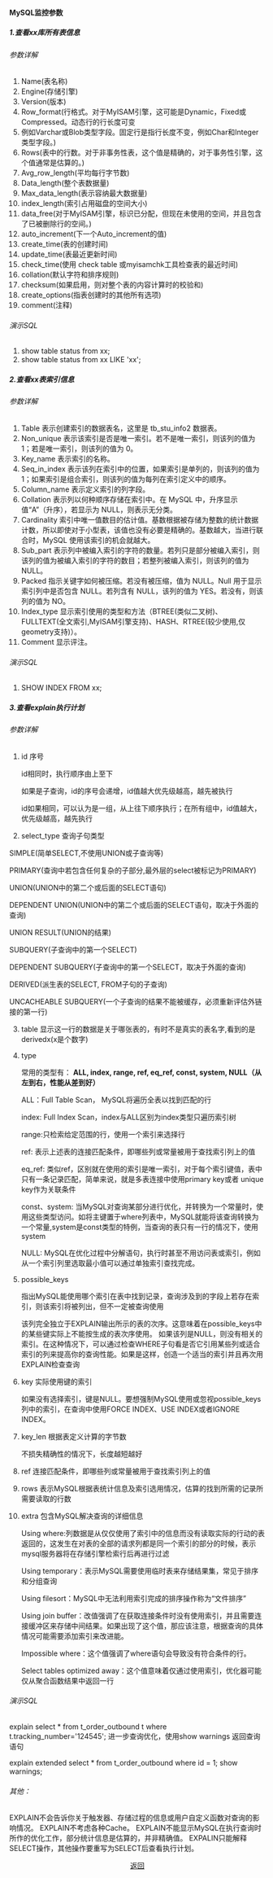 #### MySQL监控参数

##### 1.查看xx库所有表信息

###### 参数详解

1. Name(表名称)
2. Engine(存储引擎)
3. Version(版本)
4. Row_format(行格式。对于MyISAM引擎，这可能是Dynamic，Fixed或Compressed。动态行的行长度可变
5. 例如Varchar或Blob类型字段。固定行是指行长度不变，例如Char和Integer类型字段。)
6. Rows(表中的行数。对于非事务性表，这个值是精确的，对于事务性引擎，这个值通常是估算的。)
7. Avg_row_length(平均每行字节数)
8. Data_length(整个表数据量)
9. Max_data_length(表示容纳最大数据量)
10. index_length(索引占用磁盘的空间大小)
11. data_free(对于MyISAM引擎，标识已分配，但现在未使用的空间，并且包含了已被删除行的空间。)
12. auto_increment(下一个Auto_increment的值)
13. create_time(表的创建时间)
14. update_time(表最近更新时间)
15. check_time(使用 check table 或myisamchk工具检查表的最近时间)
16. collation(默认字符和排序规则)
17. checksum(如果启用，则对整个表的内容计算时的校验和)
18. create_options(指表创建时的其他所有选项)
19. comment(注释)

###### 演示SQL

1. show table status from xx;
2. show table status from xx LIKE 'xx';

##### 2.查看xx表索引信息

###### 参数详解

1. Table	表示创建索引的数据表名，这里是 tb_stu_info2 数据表。
2. Non_unique	表示该索引是否是唯一索引。若不是唯一索引，则该列的值为 1；若是唯一索引，则该列的值为 0。
3. Key_name	表示索引的名称。
4. Seq_in_index	表示该列在索引中的位置，如果索引是单列的，则该列的值为 1；如果索引是组合索引，则该列的值为每列在索引定义中的顺序。
5. Column_name	表示定义索引的列字段。
6. Collation	表示列以何种顺序存储在索引中。在 MySQL 中，升序显示值“A”（升序），若显示为 NULL，则表示无分类。
7. Cardinality	索引中唯一值数目的估计值。基数根据被存储为整数的统计数据计数，所以即使对于小型表，该值也没有必要是精确的。基数越大，当进行联合时，MySQL 使用该索引的机会就越大。
8. Sub_part	表示列中被编入索引的字符的数量。若列只是部分被编入索引，则该列的值为被编入索引的字符的数目；若整列被编入索引，则该列的值为 NULL。
9. Packed	指示关键字如何被压缩。若没有被压缩，值为 NULL。Null	用于显示索引列中是否包含 NULL。若列含有 NULL，该列的值为 YES。若没有，则该列的值为 NO。
10. Index_type	显示索引使用的类型和方法（BTREE(类似二叉树)、FULLTEXT(全文索引,MyISAM引擎支持)、HASH、RTREE(较少使用,仅geometry支持)）。
11. Comment	显示评注。

###### 演示SQL

1. SHOW INDEX FROM xx;

##### 3.查看explain执行计划

###### 参数详解

1. id 序号

   id相同时，执行顺序由上至下

   如果是子查询，id的序号会递增，id值越大优先级越高，越先被执行

   id如果相同，可以认为是一组，从上往下顺序执行；在所有组中，id值越大，优先级越高，越先执行

2.  select_type 查询子句类型

SIMPLE(简单SELECT,不使用UNION或子查询等)

PRIMARY(查询中若包含任何复杂的子部分,最外层的select被标记为PRIMARY)

UNION(UNION中的第二个或后面的SELECT语句)

DEPENDENT UNION(UNION中的第二个或后面的SELECT语句，取决于外面的查询)

UNION RESULT(UNION的结果)

SUBQUERY(子查询中的第一个SELECT)

DEPENDENT SUBQUERY(子查询中的第一个SELECT，取决于外面的查询)

DERIVED(派生表的SELECT, FROM子句的子查询)

UNCACHEABLE SUBQUERY(一个子查询的结果不能被缓存，必须重新评估外链接的第一行)

3. table 显示这一行的数据是关于哪张表的，有时不是真实的表名字,看到的是derivedx(x是个数字)

4. type

   常用的类型有： **ALL, index, range, ref, eq_ref, const, system, NULL（从左到右，性能从差到好）**

   ALL：Full Table Scan， MySQL将遍历全表以找到匹配的行

   index: Full Index Scan，index与ALL区别为index类型只遍历索引树

   range:只检索给定范围的行，使用一个索引来选择行

   ref: 表示上述表的连接匹配条件，即哪些列或常量被用于查找索引列上的值

   eq_ref: 类似ref，区别就在使用的索引是唯一索引，对于每个索引键值，表中只有一条记录匹配，简单来说，就是多表连接中使用primary key或者 unique key作为关联条件

   const、system: 当MySQL对查询某部分进行优化，并转换为一个常量时，使用这些类型访问。如将主键置于where列表中，MySQL就能将该查询转换为一个常量,system是const类型的特例，当查询的表只有一行的情况下，使用system

   NULL: MySQL在优化过程中分解语句，执行时甚至不用访问表或索引，例如从一个索引列里选取最小值可以通过单独索引查找完成。

5. possible_keys

   指出MySQL能使用哪个索引在表中找到记录，查询涉及到的字段上若存在索引，则该索引将被列出，但不一定被查询使用

   该列完全独立于EXPLAIN输出所示的表的次序。这意味着在possible_keys中的某些键实际上不能按生成的表次序使用。
   如果该列是NULL，则没有相关的索引。在这种情况下，可以通过检查WHERE子句看是否它引用某些列或适合索引的列来提高你的查询性能。如果是这样，创造一个适当的索引并且再次用EXPLAIN检查查询

6. key 实际使用键的索引

   如果没有选择索引，键是NULL。要想强制MySQL使用或忽视possible_keys列中的索引，在查询中使用FORCE INDEX、USE INDEX或者IGNORE INDEX。

7. key_len 根据表定义计算的字节数

   不损失精确性的情况下，长度越短越好

8. ref  连接匹配条件，即哪些列或常量被用于查找索引列上的值

9. rows  表示MySQL根据表统计信息及索引选用情况，估算的找到所需的记录所需要读取的行数

10. extra 包含MySQL解决查询的详细信息

    Using where:列数据是从仅仅使用了索引中的信息而没有读取实际的行动的表返回的，这发生在对表的全部的请求列都是同一个索引的部分的时候，表示mysql服务器将在存储引擎检索行后再进行过滤

    Using temporary：表示MySQL需要使用临时表来存储结果集，常见于排序和分组查询

    Using filesort：MySQL中无法利用索引完成的排序操作称为“文件排序”

    Using join buffer：改值强调了在获取连接条件时没有使用索引，并且需要连接缓冲区来存储中间结果。如果出现了这个值，那应该注意，根据查询的具体情况可能需要添加索引来改进能。

    Impossible where：这个值强调了where语句会导致没有符合条件的行。

    Select tables optimized away：这个值意味着仅通过使用索引，优化器可能仅从聚合函数结果中返回一行

###### 演示SQL

explain select * from t_order_outbound t where t.tracking_number='124545';
进一步查询优化，使用show warnings 返回查询语句

explain extended select * from t_order_outbound where id = 1;
show warnings;

###### 其他：

EXPLAIN不会告诉你关于触发器、存储过程的信息或用户自定义函数对查询的影响情况。
EXPLAIN不考虑各种Cache。
EXPLAIN不能显示MySQL在执行查询时所作的优化工作，部分统计信息是估算的，并非精确值。
EXPALIN只能解释SELECT操作，其他操作要重写为SELECT后查看执行计划。


[<center>返回</center>](../db_menu.md)